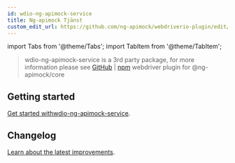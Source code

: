 ```yaml
---
id: wdio-ng-apimock-service
title: Ng-apimock Tjänst
custom_edit_url: https://github.com/ng-apimock/webdriverio-plugin/edit/master/README.md
---
```


import Tabs from '@theme/Tabs';
import TabItem from '@theme/TabItem';

> wdio-ng-apimock-service is a 3rd party package, for more information please see [GitHub](https://github.com/ng-apimock/webdriverio-plugin) | [npm](https://www.npmjs.com/package/wdio-ng-apimock-service)
webdriver plugin for @ng-apimock/core

## Getting started
[Get started withwdio-ng-apimock-service][gettingStarted].

## Changelog
[Learn about the latest improvements][changelog].

 
[gettingStarted]: https://ngapimock.org/docs/plugins/wdio-ng-apimock-service
[api]: https://ngapimock.org/docs/api/select-scenario
[changelog]: https://github.com/ng-apimock/webdriverio-plugin/blob/master/CHANGELOG.md